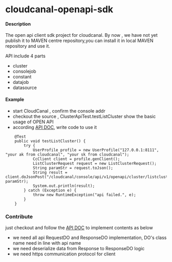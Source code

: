 # cloudcanal-openapi-sdk

#### Description

The open api client sdk project for cloudcanal. By now , we have not yet publish it to MAVEN centre repository,you can install it in local MAVEN repository and use it.

API include 4 parts
- cluster
- consolejob
- constant
- datajob
- datasource

#### Example

- start CloudCanal , confirm the console addr
- checkout the source , ClusterApiTest.testListCluster show the basic usage of OPEN API
- according [API DOC](https://doc.clougence.com/docs/en/api_constant_cachevalueformats), write code to use it

```
    @Test
    public void testListCluster() {
        try {
            UserProfile profile = new UserProfile("127.0.0.1:8111", "your ak from cloudcanal", "your sk from cloudcanal");
            CcClient client = profile.genClient();
            ListClusterRequest request = new ListClusterRequest();
            String paramStr = request.toJson();
            String result = client.doJsonPost("/cloudcanal/console/api/v1/openapi/cluster/listclusters", paramStr);
            System.out.println(result);
        } catch (Exception e) {
            throw new RuntimeException("api failed.", e);
        }
    }
```

### Contribute

just checkout and follow the [API DOC](https://doc.clougence.com/docs/en/api_constant_cachevalueformats) to implement contents as below

- we need all api RequestDO and ResponseDO implementation, DO's class name need in line with api name
- we need deserialize data from Response to ResponseDO logic
- we need https communication protocol for client

